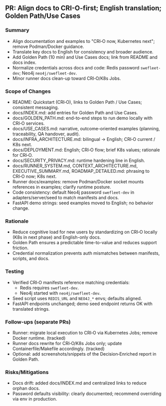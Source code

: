 ## PR: Align docs to CRI-O-first; English translation; Golden Path/Use Cases

### Summary

- Align documentation and examples to "CRI‑O now, Kubernetes next"; remove Podman/Docker guidance.
- Translate key docs to English for consistency and broader audience.
- Add Golden Path (10 min) and Use Cases docs; link from README and docs index.
- Normalize credentials across docs and code: Redis password `swefleet-dev`; Neo4j `neo4j/swefleet-dev`.
- Minor runner docs clean-up toward CRI‑O/K8s Jobs.

### Scope of Changes

- README: Quickstart (CRI‑O), links to Golden Path / Use Cases; consistent messaging.
- docs/INDEX.md: add entries for Golden Path and Use Cases.
- docs/GOLDEN_PATH.md: end-to-end steps to run demo locally with CRI‑O services.
- docs/USE_CASES.md: narrative, outcome-oriented examples (planning, traceability, QA handover, audit).
- docs/INFRA_ARCHITECTURE.md: bilingual → English; CRI‑O current / K8s next.
- docs/DEPLOYMENT.md: English; CRI‑O flow; brief K8s values; rationale for CRI‑O.
- docs/SECURITY_PRIVACY.md: runtime hardening line in English.
- docs/RUNNER_SYSTEM.md, CONTEXT_ARCHITECTURE.md, EXECUTIVE_SUMMARY.md, ROADMAP_DETAILED.md: phrasing to CRI‑O now; K8s next.
- Runner docs/examples: remove Podman/Docker socket mounts references in examples; clarify runtime posture.
- Code consistency: default Neo4j password `swefleet-dev` in adapters/server/seed to match manifests and docs.
- FastAPI demo strings: seed examples moved to English; no behavior change.

### Rationale

- Reduce cognitive load for new users by standardizing on CRI‑O locally (K8s in next phase) and English-only docs.
- Golden Path ensures a predictable time-to-value and reduces support friction.
- Credential normalization prevents auth mismatches between manifests, scripts, and docs.

### Testing

- Verified CRI‑O manifests reference matching credentials:
  - Redis requires `swefleet-dev`.
  - Neo4j started with `neo4j/swefleet-dev`.
- Seed script uses `REDIS_URL` and `NEO4J_*` envs; defaults aligned.
- FastAPI endpoints unchanged; demo seed endpoint returns OK with translated strings.

### Follow-ups (separate PRs)

- Runner: migrate local execution to CRI‑O via Kubernetes Jobs; remove Docker runtime. (tracked)
- Runner docs rewrite for CRI‑O/K8s Jobs only; update Containerfile/Makefile accordingly. (tracked)
- Optional: add screenshots/snippets of the Decision‑Enriched report in Golden Path.

### Risks/Mitigations

- Docs drift: added docs/INDEX.md and centralized links to reduce orphan docs.
- Password defaults visibility: clearly documented; recommend overriding via env in production.



